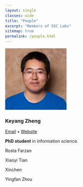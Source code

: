 ```yaml
---
layout: single
classes: wide
title: "People"
excerpt: "Members of SSC Labs"
sitemap: true
permalink: /people.html
---
```

<!-- <h2 classes="person">People</h2> -->
<div class="person">
  <div class="profile-img">
    <img src="/assets/img/keyang.jpg" alt="" height="200" width="200">
  </div>
  <div class="profile-text">
    <h3>
      Keyang Zheng
    </h3>
    <p class="links">
      <a href="mailto:kez20@pitt.edu">Email</a>
      •
      <a href="https://blog.keyang.xyz">Website</a>
    </p>
    <p class="info"><b>PhD student</b> in information science.</p>
  </div>
</div>

<p>Rosta Farzan</p>
<p>Xiaoyi Tian</p>
<p>Xinchen</p>
<p>Yingfan Zhou</p>
